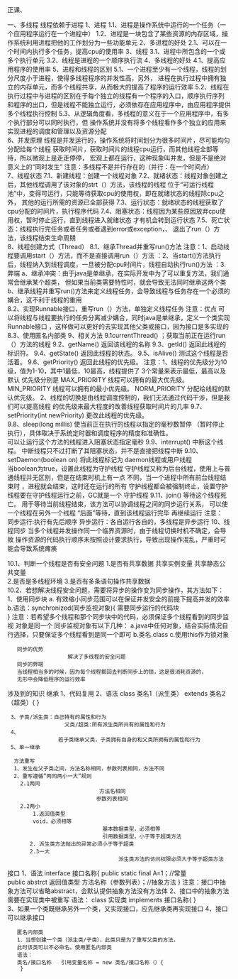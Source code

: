 正课、

一、多线程
 线程依赖于进程
  1、进程
  1.1、进程是操作系统中运行的一个任务（一个应用程序运行在一个进程中）
  1.2、进程是一块包含了某些资源的内存区域，操作系统利用进程把他的工作划分为一些功能单元
  2、多进程的好处
  2.1、可以在一个时间内执行多个任务，提高cpu的使用率
  3、线程
  3.1、进程中所包含的一个或多个执行单元
  3.2、线程是进程的一个顺序执行流 
  4、多线程的好处
  4.1、提高应用程序的使用率
  5、进程和线程的区别
  5.1、一个进程至少有一个线程，线程的划分尺度小于进程，使得多线程程序的并发性高，另外，
               进程在执行过程中拥有独立的内存单元，而多个线程共享，从而极大的提高了程序的运行效率
  5.2、线程在执行过程中与进程的区别在于每个独立的线程有一个程序的入口，顺序执行序列
              和程序的出口，但是线程不能独立运行，必须依存在应用程序中，由应用程序提供多个线程执行控制
  5.3、从逻辑角度看，多线程的意义在于一个应用程序中，有多个执行部分可以同时执行，但
              操作系统并没有将多个线程看作多个独立的应用来实现进程的调度和管理以及资源分配    
  6、并发原理
              线程是并发运行的，操作系统将时间划分为很多时间片，尽可能均匀分配给每个线程
              获取时间片，获取时间片的线程cpu运行，而其他线程全部等待，所以微观上是走走停停，
              宏观上都在运行，这种现象叫并发，但是不是绝对意义上的“同时发生”
              注意：多线程不是并行存在的（并行：在一个时间点）              
  7、线程状态
  7.1、新建线程：创建一个线程对象
  7.2、就绪状态：线程对象创建之后，其他线程调用了该对象的strt（）方法，该线程的线程
                位于“可运行线程池”中，变得可运行，只能等待获取cpu的使用权，即在就绪状态的线程除cpu之外，
               其他的运行所需的资源已全部获得
  7.3、运行状态：就绪状态的线程获取了cpu分配的时间片，执行程序代码
  7.4、阻塞状态：线程因为某些原因放弃cpu使用权，暂时停止运行，直到线程进入就绪状态
                  才有机会转到运行状态
  7.5、死亡状态：线程执行完任务或者任务或者遇到error或exception，、
                 退出了run（）方法，该线程结束生命周期           
  8、线程创建方式（Thread）
  8.1、继承Thread并重写run()方法
     注意：1、启动线程要调用start（）方法，而不是直接调用run（）方法
             ：2、当start()方法执行后，线程纳入到线程调度，一旦被分配cpu时间片，线程自动执行run()方法
             ：3.弊端
     a、继承冲突：由于java是单继承，在实际开发中为了可以重复方法，我们通常会继承某个超类，
                     但如果当前类需要特性时，就会导致无法同时继承这两个类
     b、继承线程并重写run()方法来定义线程任务，会导致线程与任务存在一个必须的媾合，这不利于线程的重用      
  8.2、实现Runnable接口，重写run（）方法，单独定义线程任务
  注意：优点
    可以将线程与线程要执行的任务分离减少媾合，同时java是单继承，定义一个类实现Runnable接口
    ，这样做可以更好的去实现其他父类或接口，因为接口是多实现的
    8.3、使用匿名内部类
  9、相关方法
  9.1currentThread() ；获取当前正在运行run（）方法的线程
  9.2、getName() 返回该线程的名称
  9.3、getId() 返回此线程的标识符。
  9.4、getState() 返回此线程的状态。 
  9.5、isAlive() 测试这个线程是否活着。
  9.6、getPriority() 返回此线程的优先级。
     注意：1、线程的优先级分为10级，值为1-10，其中1最低，10最高，线程提供了
     3个常量来表示最低，最高以及默认
     优先级分别是    MAX_PRIORITY 线程可以拥有的最大优先级。 
           MIN_PRIORITY 线程可以拥有的最小优先级。
           NORM_PRIORITY 分配给线程的默认优先级。
      2、线程的切换是由线程调度控制的，我们无法通过代码干涉，但是我们可以提高线程
                   的优先级来最大程度的改善线程获取时间片的几率
  9.7、setPriority(int newPriority) 更改此线程的优先级。    
  9.8、sleep(long millis) 使当前正在执行的线程以指定的毫秒数暂停
                                           （暂时停止执行），具体取决于系统定时器和调度程序的精度和准确性。             
                 可以让运行这个方法的线程进入阻塞状态指定毫秒
  9.9、interrupt() 中断这个线程。
            中断线程只不过打断了其阻塞状态，并不是直接把线程中断
  9.10、setDaemon(boolean on) 将此线程标记为 daemon线程或用户线程          
                         当boolean为true，设置此线程为守护线程
                         守护线程又称为后台线程，使用上与普通线程并无区别，但是在结束时机上有一点
                         不同，当一个进程中所有前台线程结束时 ，进程就会结束，这时还在运行的所有
                         守护线程都会被强制终止，设置守护线程要在守护线程运行之前，GC就是一个
                         守护线程
   9.11、join()  等待这个线程死亡。 
                              用于等待当前线程结束，该方法可以协调线程之间的同步运行关系，
                              可以使一个线程在另外一个线程 “后面”等待，直到该线程运行完毕
                              再继续运行
              注意：
              同步运行:执行有先后顺序
              异步运行：各自运行各自的，多线程是异步运行
   10、线程同步
                当多个线程并发操作同一个临界资源时，由于线程切换时机不确定，会导致
                操作资源的代码执行顺序未按照设计要求执行，导致出现操作混乱，严重时可能会导致系统瘫痪
                          
   10.1、判断一个线程是否有安全问题
      1.是否有共享数据
                            共享实例变量
                            共享静态公共变量     
      2.是否是多线程环境
      3.是否有多条语句操作共享数据                  
   10.2、若想解决线程安全问题，需要将异步的操作变为同步操作，其方法如下：    
      1、使用同步块
      a. 有效缩小同步范围可以在保证并发安全的前提下提高并发的效率
      b.语法：synchronized(同步监视对象){
                                  需要同步运行的代码块   
      } 
                  注意：若希望多个线程和那个同步块中的代码，必须保证多个线程看到的同步监视
                      对象是同一个
                      同步监视对象有以下几种：
       a.java中任何对象，结合实际情况自行选择，只要保证多个线程看到是同一个即可
       b.类名.class
       c.使用this作为锁对象
       
       同步的优势
                       解决了多线程的安全问题
       同步的弊端
       当线程相当多的时候，因为每个线程都回去判断同步上的锁，这是很消耗资源的，
       无形中会降低程序的运行效率
                                               
 
                              
   涉及到的知识
     继承
     1、代码复用
     2、语法
       class  类名1（派生类） extends 类名2（超类）{
       }
       
     3、子类/派生类：自己特有的属性和行为
                      父类/超类:所有派生类所共有的属性和行为
     4、
                    若子类继承父类，子类拥有自身的和父类所拥有的属性和行为
     5、单一继承                                
       
      方法重写
      1、发生在父子类之间，方法名称相同，参数列表相同，方法不同
      2、重写遵循“两同两小一大”规则
        2.1两同
                                 方法名相同
                                参数列表相同
        2.2两小
            1.返回值类型       
            void，必须相等
                                  基本数据类型，必须相等
                                  引用数据类型，小于等于超类方法
           2. 派生类方法抛出的异常必须小于等于超类
           2.3一大
                                       派生类方法的访问权限必须大于等于超类方法
       
   接口 
   1、语法
   interface 接口名称{
       public  static  final A=1；//常量  
       public  abstrct 返回值类型 方法名称（参数列表）；//抽象方法
    }
       注意：接口中抽象方法可以省略abstract，会默认提供抽象方法没有方法体
  2、接口中的抽象方法需要在实现类中被重写
    语法：  class 实现类   implements 接口名称{
    }     
   3、如果一个类既继承另外一个类，又实现接口，应先继承类再实现接口
   4、接口可以继承接口    
       
       
       匿名内部类
       1、当想创建一个类（派生类/子类），此类只是为了重写父类的方法，
       此时该类可以不必命名。使用匿名内部类
       语法：
       类名/接口名称   引用变量名称 = new 类名/接口名称（）{
        }
       
       
       
       
       
       
       
       
       
  
  
  
                        